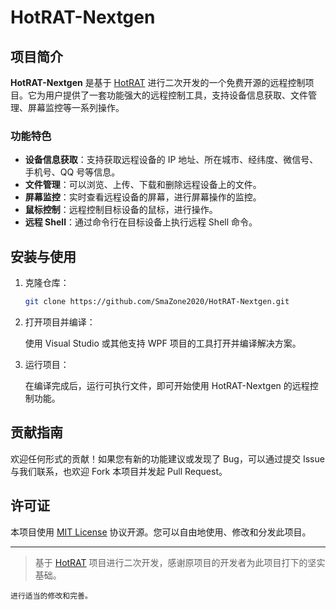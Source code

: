 
# HotRAT-Nextgen

## 项目简介

**HotRAT-Nextgen** 是基于 [HotRAT](https://github.com/Kr9jd/HotRAT) 进行二次开发的一个免费开源的远程控制项目。它为用户提供了一套功能强大的远程控制工具，支持设备信息获取、文件管理、屏幕监控等一系列操作。

### 功能特色

- **设备信息获取**：支持获取远程设备的 IP 地址、所在城市、经纬度、微信号、手机号、QQ 号等信息。
- **文件管理**：可以浏览、上传、下载和删除远程设备上的文件。
- **屏幕监控**：实时查看远程设备的屏幕，进行屏幕操作的监控。
- **鼠标控制**：远程控制目标设备的鼠标，进行操作。
- **远程 Shell**：通过命令行在目标设备上执行远程 Shell 命令。

## 安装与使用

1. 克隆仓库：
   ```bash
   git clone https://github.com/SmaZone2020/HotRAT-Nextgen.git
   ```

2. 打开项目并编译：

   使用 Visual Studio 或其他支持 WPF 项目的工具打开并编译解决方案。

3. 运行项目：

   在编译完成后，运行可执行文件，即可开始使用 HotRAT-Nextgen 的远程控制功能。

## 贡献指南

欢迎任何形式的贡献！如果您有新的功能建议或发现了 Bug，可以通过提交 Issue 与我们联系，也欢迎 Fork 本项目并发起 Pull Request。

## 许可证

本项目使用 [MIT License](LICENSE) 协议开源。您可以自由地使用、修改和分发此项目。

---

> 基于 [HotRAT](https://github.com/Kr9jd/HotRAT) 项目进行二次开发，感谢原项目的开发者为此项目打下的坚实基础。

```
进行适当的修改和完善。
